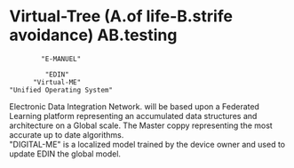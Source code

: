 # Virtual-Tree (A.of life-B.strife avoidance) AB.testing
            "E-MANUEL"
           
             "EDIN"
          "Virtual-ME"
    "Unified Operating System"
        
Electronic Data Integration Network.  will be based upon a Federated Learning platform representing an accumulated data structures and architecture on a Global scale. The Master coppy representing the most accurate up to date algorithms.  
 "DIGITAL-ME" is a localized model trained by the device owner and used to update EDIN the global model.
